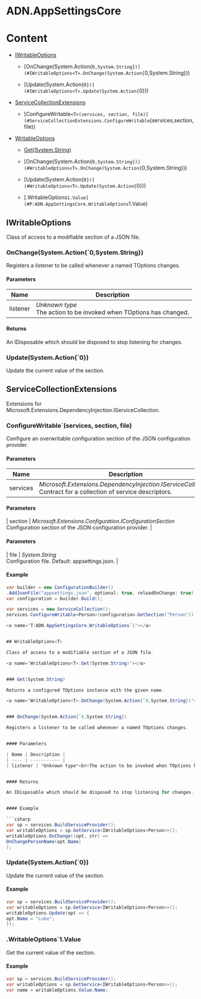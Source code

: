 # ADN.AppSettingsCore

# Content

- [IWritableOptions<T>](#T:ADN.AppSettingsCore.IWritableOptions`1)

  - [OnChange(System.Action{`0,System.String})](#IWritableOptions<T>.OnChange(System.Action{`0,System.String}))

  - [Update(System.Action{`0})](#IWritableOptions<T>.Update(System.Action{`0}))

- [ServiceCollectionExtensions](#T:ADN.AppSettingsCore.ServiceCollectionExtensions)

  - [ConfigureWritable`<T>(services, section, file)](#ServiceCollectionExtensions.ConfigureWritable`<T>(services,section,file))

- [WritableOptions<T>](#T:ADN.AppSettingsCore.WritableOptions`1)

  - [Get(System.String)](#WritableOptions<T>.Get(System.String))

  - [OnChange(System.Action{`0,System.String})](#WritableOptions<T>.OnChange(System.Action{`0,System.String}))

  - [Update(System.Action{`0})](#WritableOptions<T>.Update(System.Action{`0}))

  - [.WritableOptions`1.Value](#P:ADN.AppSettingsCore.WritableOptions`1.Value)

<a name='T:ADN.AppSettingsCore.IWritableOptions`1'></a>


## IWritableOptions<T>

Class of access to a modifiable section of a JSON file.

<a name='IWritableOptions<T>.OnChange(System.Action{`0,System.String})'></a>


### OnChange(System.Action{`0,System.String})

Registers a listener to be called whenever a named TOptions changes.


#### Parameters

| Name | Description |
| ---- | ----------- |
| listener | *Unknown type*<br>The action to be invoked when TOptions has changed. |


#### Returns

An IDisposable which should be disposed to stop listening for changes.

<a name='IWritableOptions<T>.Update(System.Action{`0})'></a>


### Update(System.Action{`0})

Update the current value of the section.

<a name='T:ADN.AppSettingsCore.ServiceCollectionExtensions'></a>


## ServiceCollectionExtensions

Extensions for Microsoft.Extensions.DependencyInjection.IServiceCollection.

<a name='ServiceCollectionExtensions.ConfigureWritable`<T>(services,section,file)'></a>


### ConfigureWritable`<T>(services, section, file)

Configure an overwritable configuration section of the JSON configuration provider.


#### Parameters

| Name | Description |
| ---- | ----------- |
| services | *Microsoft.Extensions.DependencyInjection.IServiceCollection*<br>Contract for a collection of service descriptors. |

#### Parameters

| section | *Microsoft.Extensions.Configuration.IConfigurationSection*<br>Configuration section of the JSON configuration provider. |

#### Parameters

| file | *System.String*<br>Configuration file. Default: appsettings.json. |


#### Example

```csharp
var builder = new ConfigurationBuilder()
.AddJsonFile("appsettings.json", optional: true, reloadOnChange: true);
var configuration = builder.Build();

var services = new ServiceCollection();
services.ConfigureWritable<Person>(configuration.GetSection("Person"));```

<a name='T:ADN.AppSettingsCore.WritableOptions`1'></a>


## WritableOptions<T>

Class of access to a modifiable section of a JSON file.

<a name='WritableOptions<T>.Get(System.String)'></a>


### Get(System.String)

Returns a configured TOptions instance with the given name.

<a name='WritableOptions<T>.OnChange(System.Action{`0,System.String})'></a>


### OnChange(System.Action{`0,System.String})

Registers a listener to be called whenever a named TOptions changes.


#### Parameters

| Name | Description |
| ---- | ----------- |
| listener | *Unknown type*<br>The action to be invoked when TOptions has changed. |


#### Returns

An IDisposable which should be disposed to stop listening for changes.


#### Example

```csharp
var sp = services.BuildServiceProvider();
var writableOptions = sp.GetService<IWritableOptions<Person>>();
writableOptions.OnChange((opt, str) =>
OnChangePersonName(opt.Name)
);
```

<a name='WritableOptions<T>.Update(System.Action{`0})'></a>


### Update(System.Action{`0})

Update the current value of the section.


#### Example

```csharp
var sp = services.BuildServiceProvider();
var writableOptions = sp.GetService<IWritableOptions<Person>>();
writableOptions.Update(opt => {
opt.Name = "Luke";
});
```

<a name='P:ADN.AppSettingsCore.WritableOptions`1.Value'></a>


### .WritableOptions`1.Value

Get the current value of the section.


#### Example

```csharp
var sp = services.BuildServiceProvider();
var writableOptions = sp.GetService<IWritableOptions<Person>>();
var name = writableOptions.Value.Name;
```

